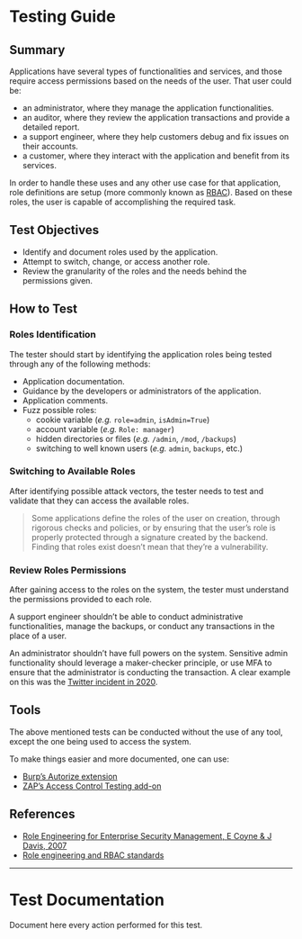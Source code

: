 # Testing Guide

## Summary

Applications have several types of functionalities and services, and those require access permissions based on the needs of the user. That user could be:

-   an administrator, where they manage the application functionalities.
-   an auditor, where they review the application transactions and provide a detailed report.
-   a support engineer, where they help customers debug and fix issues on their accounts.
-   a customer, where they interact with the application and benefit from its services.

In order to handle these uses and any other use case for that application, role definitions are setup (more commonly known as [RBAC](https://en.wikipedia.org/wiki/Role-based_access_control)). Based on these roles, the user is capable of accomplishing the required task.

## Test Objectives

-   Identify and document roles used by the application.
-   Attempt to switch, change, or access another role.
-   Review the granularity of the roles and the needs behind the permissions given.

## How to Test

### Roles Identification

The tester should start by identifying the application roles being tested through any of the following methods:

-   Application documentation.
-   Guidance by the developers or administrators of the application.
-   Application comments.
-   Fuzz possible roles:
    -   cookie variable (_e.g._ `role=admin`, `isAdmin=True`)
    -   account variable (_e.g._ `Role: manager`)
    -   hidden directories or files (_e.g._ `/admin`, `/mod`, `/backups`)
    -   switching to well known users (_e.g._ `admin`, `backups`, etc.)

### Switching to Available Roles

After identifying possible attack vectors, the tester needs to test and validate that they can access the available roles.

> Some applications define the roles of the user on creation, through rigorous checks and policies, or by ensuring that the user’s role is properly protected through a signature created by the backend. Finding that roles exist doesn’t mean that they’re a vulnerability.

### Review Roles Permissions

After gaining access to the roles on the system, the tester must understand the permissions provided to each role.

A support engineer shouldn’t be able to conduct administrative functionalities, manage the backups, or conduct any transactions in the place of a user.

An administrator shouldn’t have full powers on the system. Sensitive admin functionality should leverage a maker-checker principle, or use MFA to ensure that the administrator is conducting the transaction. A clear example on this was the [Twitter incident in 2020](https://blog.twitter.com/en_us/topics/company/2020/an-update-on-our-security-incident.html).

## Tools

The above mentioned tests can be conducted without the use of any tool, except the one being used to access the system.

To make things easier and more documented, one can use:

-   [Burp’s Autorize extension](https://github.com/Quitten/Autorize)
-   [ZAP’s Access Control Testing add-on](https://www.zaproxy.org/docs/desktop/addons/access-control-testing/)

## References

-   [Role Engineering for Enterprise Security Management, E Coyne & J Davis, 2007](https://www.bookdepository.co.uk/Role-Engineering-for-Enterprise-Security-Management-Edward-Coyne/9781596932180)
-   [Role engineering and RBAC standards](https://csrc.nist.gov/projects/role-based-access-control#rbac-standard)

---

# Test Documentation

Document here every action performed for this test.